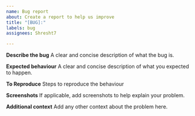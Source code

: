 ```yaml
---
name: Bug report
about: Create a report to help us improve
title: "[BUG]:"
labels: bug
assignees: Shresht7

---
```


**Describe the bug**
A clear and concise description of what the bug is.

**Expected behaviour**
A clear and concise description of what you expected to happen.

**To Reproduce**
Steps to reproduce the behaviour

**Screenshots**
If applicable, add screenshots to help explain your problem.

**Additional context**
Add any other context about the problem here.
